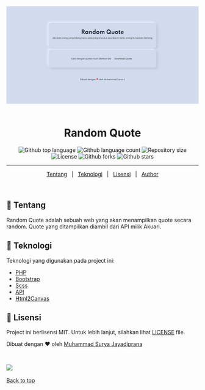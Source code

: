 <div align="center" id="top"> 
  <img src="screenshot/random.png" alt="Bacot" />
  &#xa0;
</div>

<h1 align="center">Random Quote</h1>

<p align="center">
  <img alt="Github top language" src="https://img.shields.io/github/languages/top/suryamsj/bacot?color=56BEB8">

  <img alt="Github language count" src="https://img.shields.io/github/languages/count/suryamsj/bacot?color=56BEB8">

  <img alt="Repository size" src="https://img.shields.io/github/repo-size/suryamsj/bacot?color=56BEB8">

  <img alt="License" src="https://img.shields.io/github/license/suryamsj/bacot?color=56BEB8">

  <img alt="Github forks" src="https://img.shields.io/github/forks/suryamsj/bacot?color=56BEB8" />

  <img alt="Github stars" src="https://img.shields.io/github/stars/suryamsj/bacot?color=56BEB8" />
</p>

<hr>

<p align="center">
  <a href="#dart-tentang">Tentang</a> &#xa0; | &#xa0; 
  <a href="#rocket-teknologi">Teknologi</a> &#xa0; | &#xa0;
  <a href="#memo-lisensi">Lisensi</a> &#xa0; | &#xa0;
  <a href="https://github.com/suryamsj" target="_blank">Author</a>
</p>

<br>

## :dart: Tentang ##

Random Quote adalah sebuah web yang akan menampilkan quote secara random. Quote yang ditampilkan diambil dari API milik Akuari.

## :rocket: Teknologi ##

Teknologi yang digunakan pada project ini:

- [PHP](https://www.php.net/)
- [Bootstrap](https://getbootstrap.com/)
- [Scss](https://sass-lang.com/)
- [API](https://api.akuari.my.id/docs)
- [Html2Canvas](https://html2canvas.hertzen.com/)

## :memo: Lisensi ##

Project ini berlisensi MIT. Untuk lebih lanjut, silahkan lihat [LICENSE](LICENSE.md) file.


Dibuat dengan :heart: oleh <a href="https://github.com/suryamsj" target="_blank">Muhammad Surya Jayadiprana</a>

&#xa0;

<a href="https://trakteer.id/suryamsj/tip"><img src="https://cdn.trakteer.id/images/embed/trbtn-blue-1.png" height="40" width="auto"></a>

<a href="#top">Back to top</a>
